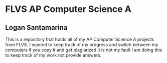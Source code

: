 # FLVS AP Computer Science A
## Logan Santamarina
This is a repository that holds all of my AP Computer Science A projects from FLVS.
I wanted to keep track of my progress and switch between my computers if you copy it and get plagiarized it is not my fault I am doing this to keep track of my work not provide answers.
